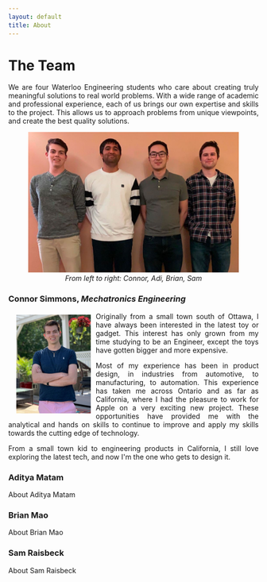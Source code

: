 ```yaml
---
layout: default
title: About
---
```

# The Team
<div style="text-align: justify"> We are four Waterloo Engineering students who care about creating truly meaningful solutions to real world problems. With a wide range of academic and professional experience, each of us brings our own expertise and skills to the project. This allows us to approach problems from unique viewpoints, and create the best quality solutions.
</div> <p><p/>

<figure align="center">
  <img src="/assets/img/team.jpg">
  <figcaption><i>From left to right: Connor, Adi, Brian, Sam</i></figcaption>
</figure>

### Connor Simmons, *Mechatronics Engineering*
<img src="/assets/img/Connor_Photo.jpg" style="padding-top: 5px; padding-left: 16px; padding-right: 10px" width="150" align="left">

<div style="text-align: justify"> Originally from a small town south of Ottawa, I have always been interested in the latest toy or gadget. This interest has only grown from my time studying to be an Engineer, except the toys have gotten bigger and more expensive.

Most of my experience has been in product design, in industries from automotive, to manufacturing, to automation. This experience has taken me across Ontario and as far as California, where I had the pleasure to work for Apple on a very exciting new project. These opportunities have provided me with the analytical and hands on skills to continue to improve and apply my skills towards the cutting edge of technology.

<p> From a small town kid to engineering products in California, I still love exploring the latest tech, and now I'm the one who gets to design it.
</div>

### Aditya Matam
About Aditya Matam

### Brian Mao
About Brian Mao

### Sam Raisbeck
About Sam Raisbeck
